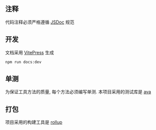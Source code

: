 ## 注释

代码注释必须严格遵循 [JSDoc](https://jsdoc.app/) 规范

## 开发

文档采用 [VitePress](https://vitepress.dev) 生成

```sh
npm run docs:dev
```

## 单测

为保证工具方法的质量, 每个方法必须编写单测. 本项目采用的测试库是 [ava](https://github.com/avajs/ava-docs/blob/main/zh_CN/readme.md)

## 打包

项目采用的构建工具是 [rollup](https://www.npmjs.com/package/rollup)
